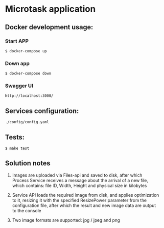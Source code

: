 # Microtask application
## Docker development usage:
### Start APP

```
$ docker-compose up 
```

### Down app
```
$ docker-compose down
```
### Swagger UI
```
http://localhost:3000/
```

## Services configuration:
```
./config/config.yaml
```
## Tests:
```
$ make test
```

## Solution notes

1. Images are uploaded via Files-api and saved to disk, after which Process Service
receives a message about the arrival of a new file, which contains: file ID, Width, Height and physical size in kilobytes

2. Service API loads the required image from disk, and applies optimization to it, resizing it with the specified ResizePower parameter from the configuration file, after which the result and new image data are output to the console

3. Two image formats are supported: jpg / jpeg and png
